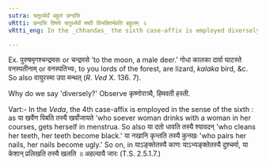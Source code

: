 ```yaml
---
sutra: चतुर्थ्यर्थे बहुलं छन्दसि
vRtti: छन्दसि विषये चतुर्थ्यर्थे षष्ठी विभक्तिर्भवति बहुलम् ॥
vRtti_eng: In the _chhandas_ the sixth case-affix is employed diversely with the force of the fourth case-affix.

---
```

Ex. पुरुषमृगश्चन्द्रमसः or चन्द्रमसे 'to the moon, a male deer.' गोधा कालका दार्वा घाटस्ते वनस्पतीनाम् or वनस्पतिभ्यः, to you lords of the forest, are lizard, _kalaka_ bird, &c. So also वायुरस्मा उपा मन्थत् (_R_. _Ved_ X. 136. 7).

Why do we say 'diversely?' Observe कृष्णोरात्र्यै, हिमवती हस्ती.

Vart:- In the _Veda_, the 4th case-affix is employed in the sense of the sixth : as या खर्वेण पिबति तस्यै खर्वोजायते 'who soever woman drinks with a woman in her courses, gets herself in menstrua. So also या दतो धावति तस्यै श्यावदन् 'who cleans her teeth, her teeth become black.' या नखानि कृन्तति तस्यै कुनखः 'who pairs her nails, her nails become ugly.' So on, in याऽङ्क्तेतस्यै काणः याऽभ्यङ्क्तेतस्यै दुश्चर्मा, या केशान् प्रलिखति तस्यै खलति ॥ अहल्यायै जारः (T.S. 2.5.1.7.)